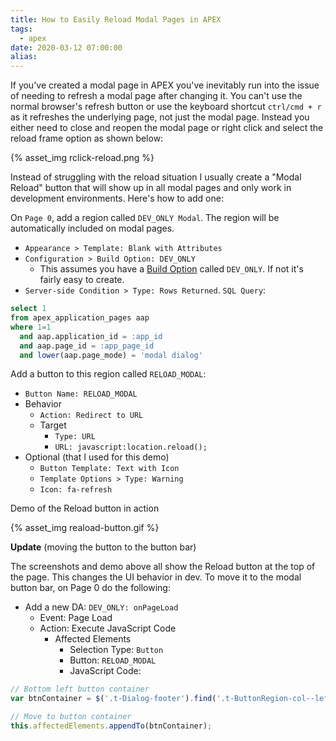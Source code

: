 ```yaml
---
title: How to Easily Reload Modal Pages in APEX
tags:
  - apex
date: 2020-03-12 07:00:00
alias:
---
```



If you've created a modal page in APEX you've inevitably run into the issue of needing to refresh a modal page after changing it. You can't use the normal browser's refresh button or use the keyboard shortcut `ctrl/cmd + r` as it refreshes the underlying page, not just the modal page. Instead you either need to close and reopen the modal page or right click and select the reload frame option as shown below:

{% asset_img rclick-reload.png %}

Instead of struggling with the reload situation I usually create a "Modal Reload" button that will show up in all modal pages and only work in development environments. Here's how to add one:

On `Page 0`, add a region called `DEV_ONLY Modal`. The region will be automatically included on modal pages.

- `Appearance > Template: Blank with Attributes`
- `Configuration > Build Option: DEV_ONLY`
  - This assumes you have a [Build Option](http://www.grassroots-oracle.com/2010/06/oracle-apex-build-options.html) called `DEV_ONLY`. If not it's fairly easy to create.
- `Server-side Condition > Type: Rows Returned`. `SQL Query`:

```sql
select 1
from apex_application_pages aap
where 1=1
  and aap.application_id = :app_id
  and aap.page_id = :app_page_id
  and lower(aap.page_mode) = 'modal dialog'
```
  
Add a button to this region called `RELOAD_MODAL`:

- `Button Name: RELOAD_MODAL`
- Behavior
  - `Action: Redirect to URL`
  - Target
    - `Type: URL`
    - `URL: javascript:location.reload();`
- Optional (that I used for this demo)
  - `Button Template: Text with Icon`
  - `Template Options > Type: Warning`
  - `Icon: fa-refresh`


Demo of the Reload button in action

{% asset_img reaload-button.gif %}


**Update** (moving the button to the button bar)

The screenshots and demo above all show the Reload button at the top of the page. This changes the UI behavior in dev. To move it to the modal button bar, on Page 0 do the following:

- Add a new DA: `DEV_ONLY: onPageLoad`
  - Event: Page Load
  - Action: Execute JavaScript Code
    - Affected Elements
      - Selection Type: `Button`
      - Button: `RELOAD_MODAL`
      - JavaScript Code:

```javascript
// Bottom left button container
var btnContainer = $('.t-Dialog-footer').find('.t-ButtonRegion-col--left > .t-ButtonRegion-buttons');

// Move to button container
this.affectedElements.appendTo(btnContainer);
```